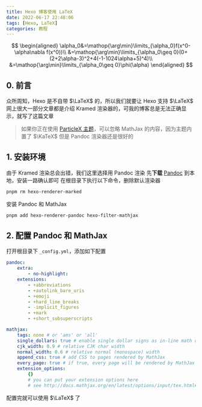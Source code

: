 ```yaml
---
title: Hexo 博客使用 LaTeX
date: 2022-06-17 22:48:06
tags: [Hexo, LaTeX]
categories: 教程
---
```


$$
\begin{aligned}
\alpha_0&=\mathop{\arg\min}\limits_{\alpha_0}f(x^0-\alpha\nabla f(x^0))\\
&=\mathop{\arg\min}\limits_{\alpha_0\geq 0}(0+(2+2\alpha-3)^2+4(-1-1024\alpha+5)^4)\\
&=\mathop{\arg\min}\limits_{\alpha_0\geq 0}\phi(\alpha)
\end{aligned}
$$

<!-- more -->

## 0. 前言

众所周知，Hexo 是不自带 $\LaTeX$ 的，所以我们就要让 Hexo 支持 $\LaTeX$
网上很大一部分文章都是介绍 Kramed 渲染器的，可我的博客总是无法正确显示，就写了这篇文章

> 如果你正在使用 [ParticleX 主题](/2022/05/10/hexo-theme-particlex)，可以忽略 MathJax 的内容，因为主题内置了 $\KaTeX$
> 但是 Pandoc 渲染器还是很好的

## 1. 安装环境

由于 Kramed 渲染总会出错，我们这里选择用 Pandoc 渲染
先**下载** [Pandoc](https://pandoc.org/installing.html) 到本地，安装一路确认即可
在根目录下执行以下命令，删除默认渲染器

```bash
pnpm rm hexo-renderer-marked
```

安装 Pandoc 和 MathJax

```bash
pnpm add hexo-renderer-pandoc hexo-filter-mathjax
```

## 2. 配置 Pandoc 和 MathJax

打开根目录下 `_config.yml`，添加如下配置

```yaml
pandoc:
    extra:
        - no-highlight:
    extensions:
        - +abbreviations
        - +autolink_bare_uris
        - +emoji
        - +hard_line_breaks
        - -implicit_figures
        - +mark
        - +short_subsuperscripts

mathjax:
    tags: none # or 'ams' or 'all'
    single_dollars: true # enable single dollar signs as in-line math delimiters
    cjk_width: 0.9 # relative CJK char width
    normal_width: 0.6 # relative normal (monospace) width
    append_css: true # add CSS to pages rendered by MathJax
    every_page: true # if true, every page will be rendered by MathJax regardless the `mathjax` setting in Front-matter
    extension_options:
        {}
        # you can put your extension options here
        # see http://docs.mathjax.org/en/latest/options/input/tex.html#tex-extension-options for more detail
```

配置完就可以使用 $\LaTeX$ 了
